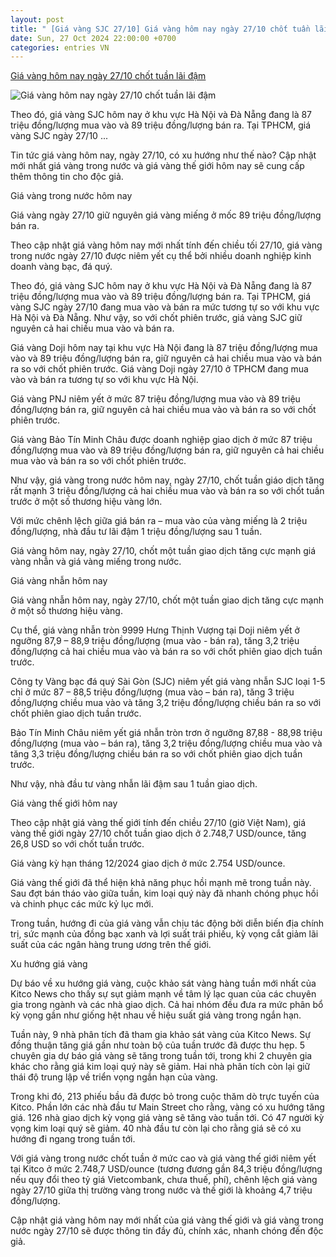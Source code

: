 ```yaml
---
layout: post
title: " [Giá vàng SJC 27/10] Giá vàng hôm nay ngày 27/10 chốt tuần lãi đậm"
date: Sun, 27 Oct 2024 22:00:00 +0700
categories: entries VN
---
```

[Giá vàng hôm nay ngày 27/10 chốt tuần lãi đậm](https://suckhoedoisong.vn/gia-vang-hom-nay-ngay-27-10-chot-tuan-lai-dam-169241027172341335.htm)

![Giá vàng hôm nay ngày 27/10 chốt tuần lãi đậm](https://suckhoedoisong.qltns.mediacdn.vn/zoom/600_315/324455921873985536/2024/10/27/gia-vang-hom-nay-ngay-27-10-1730024442179258388508-21-0-334-500-crop-17300245269091981664670.jpg)

Theo đó, giá vàng SJC hôm nay ở khu vực Hà Nội và Đà Nẵng đang là 87 triệu đồng/lượng mua vào và 89 triệu đồng/lượng bán ra. Tại TPHCM, giá vàng SJC ngày 27/10 ...

Tin tức giá vàng hôm nay, ngày 27/10, có xu hướng như thế nào? Cập nhật mới nhất giá vàng trong nước và giá vàng thế giới hôm nay sẽ cung cấp thêm thông tin cho độc giả.

Giá vàng trong nước hôm nay

Giá vàng ngày 27/10 giữ nguyên giá vàng miếng ở mốc 89 triệu đồng/lượng bán ra.

Theo cập nhật giá vàng hôm nay mới nhất tính đến chiều tối 27/10, giá vàng trong nước ngày 27/10 được niêm yết cụ thể bởi nhiều doanh nghiệp kinh doanh vàng bạc, đá quý.

Theo đó, giá vàng SJC hôm nay ở khu vực Hà Nội và Đà Nẵng đang là 87 triệu đồng/lượng mua vào và 89 triệu đồng/lượng bán ra. Tại TPHCM, giá vàng SJC ngày 27/10 đang mua vào và bán ra mức tương tự so với khu vực Hà Nội và Đà Nẵng. Như vậy, so với chốt phiên trước, giá vàng SJC giữ nguyên cả hai chiều mua vào và bán ra.

Giá vàng Doji hôm nay tại khu vực Hà Nội đang là 87 triệu đồng/lượng mua vào và 89 triệu đồng/lượng bán ra, giữ nguyên cả hai chiều mua vào và bán ra so với chốt phiên trước. Giá vàng Doji ngày 27/10 ở TPHCM đang mua vào và bán ra tương tự so với khu vực Hà Nội.

Giá vàng PNJ niêm yết ở mức 87 triệu đồng/lượng mua vào và 89 triệu đồng/lượng bán ra, giữ nguyên cả hai chiều mua vào và bán ra so với chốt phiên trước.

Giá vàng Bảo Tín Minh Châu được doanh nghiệp giao dịch ở mức 87 triệu đồng/lượng mua vào và 89 triệu đồng/lượng bán ra, giữ nguyên cả hai chiều mua vào và bán ra so với chốt phiên trước.

Như vậy, giá vàng trong nước hôm nay, ngày 27/10, chốt tuần giáo dịch tăng rất mạnh 3 triệu đồng/lượng cả hai chiều mua vào và bán ra so với chốt tuần trước ở một số thương hiệu vàng lớn.

Với mức chênh lệch giữa giá bán ra – mua vào của vàng miếng là 2 triệu đồng/lượng, nhà đầu tư lãi đậm 1 triệu đồng/lượng sau 1 tuần.

Giá vàng hôm nay, ngày 27/10, chốt một tuần giao dịch tăng cực mạnh giá vàng nhẫn và giá vàng miếng trong nước.



Giá vàng nhẫn hôm nay

Giá vàng nhẫn hôm nay, ngày 27/10, chốt một tuần giao dịch tăng cực mạnh ở một số thương hiệu vàng.

Cụ thể, giá vàng nhẫn tròn 9999 Hưng Thịnh Vượng tại Doji niêm yết ở ngưỡng 87,9 – 88,9 triệu đồng/lượng (mua vào - bán ra), tăng 3,2 triệu đồng/lượng cả hai chiều mua vào và bán ra so với chốt phiên giao dịch tuần trước.

Công ty Vàng bạc đá quý Sài Gòn (SJC) niêm yết giá vàng nhẫn SJC loại 1-5 chỉ ở mức 87 – 88,5 triệu đồng/lượng (mua vào – bán ra), tăng 3 triệu đồng/lượng chiều mua vào và tăng 3,2 triệu đồng/lượng chiều bán ra so với chốt phiên giao dịch tuần trước.

Bảo Tín Minh Châu niêm yết giá nhẫn tròn trơn ở ngưỡng 87,88 - 88,98 triệu đồng/lượng (mua vào – bán ra), tăng 3,2 triệu đồng/lượng chiều mua vào và tăng 3,3 triệu đồng/lượng chiều bán ra so với chốt phiên giao dịch tuần trước.

Như vậy, nhà đầu tư vàng nhẫn lãi đậm sau 1 tuần giao dịch.

Giá vàng thế giới hôm nay

Theo cập nhật giá vàng thế giới tính đến chiều 27/10 (giờ Việt Nam), giá vàng thế giới ngày 27/10 chốt tuần giao dịch ở 2.748,7 USD/ounce, tăng 26,8 USD so với chốt tuần trước.

Giá vàng kỳ hạn tháng 12/2024 giao dịch ở mức 2.754 USD/ounce.

Giá vàng thế giới đã thể hiện khả năng phục hồi mạnh mẽ trong tuần này. Sau đợt bán tháo vào giữa tuần, kim loại quý này đã nhanh chóng phục hồi và chinh phục các mức kỷ lục mới.

Trong tuần, hướng đi của giá vàng vẫn chịu tác động bởi diễn biến địa chính trị, sức mạnh của đồng bạc xanh và lợi suất trái phiếu, kỳ vọng cắt giảm lãi suất của các ngân hàng trung ương trên thế giới.

Xu hướng giá vàng

Dự báo về xu hướng giá vàng, cuộc khảo sát vàng hàng tuần mới nhất của Kitco News cho thấy sự sụt giảm mạnh về tâm lý lạc quan của các chuyên gia trong ngành và các nhà giao dịch. Cả hai nhóm đều đưa ra mức phân bổ kỳ vọng gần như giống hệt nhau về hiệu suất giá vàng trong ngắn hạn.

Tuần này, 9 nhà phân tích đã tham gia khảo sát vàng của Kitco News. Sự đồng thuận tăng giá gần như toàn bộ của tuần trước đã được thu hẹp. 5 chuyên gia dự báo giá vàng sẽ tăng trong tuần tới, trong khi 2 chuyên gia khác cho rằng giá kim loại quý này sẽ giảm. Hai nhà phân tích còn lại giữ thái độ trung lập về triển vọng ngắn hạn của vàng.

Trong khi đó, 213 phiếu bầu đã được bỏ trong cuộc thăm dò trực tuyến của Kitco. Phần lớn các nhà đầu tư Main Street cho rằng, vàng có xu hướng tăng giá. 126 nhà giao dịch kỳ vọng giá vàng sẽ tăng vào tuần tới. Có 47 người kỳ vọng kim loại quý sẽ giảm. 40 nhà đầu tư còn lại cho rằng giá sẽ có xu hướng đi ngang trong tuần tới.

Với giá vàng trong nước chốt tuần ở mức cao và giá vàng thế giới niêm yết tại Kitco ở mức 2.748,7 USD/ounce (tương đương gần 84,3 triệu đồng/lượng nếu quy đổi theo tỷ giá Vietcombank, chưa thuế, phí), chênh lệch giá vàng ngày 27/10 giữa thị trường vàng trong nước và thế giới là khoảng 4,7 triệu đồng/lượng.

Cập nhật giá vàng hôm nay mới nhất của giá vàng thế giới và giá vàng trong nước ngày 27/10 sẽ được thông tin đầy đủ, chính xác, nhanh chóng đến độc giả.

